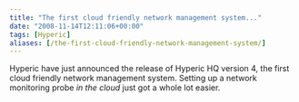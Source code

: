 ```yaml
---
title: "The first cloud friendly network management system..."
date: "2008-11-14T12:11:06+00:00"
tags: [Hyperic]
aliases: [/the-first-cloud-friendly-network-management-system/]
---
```


Hyperic have just announced the release of Hyperic HQ version 4, the first cloud friendly network management system. Setting up a network monitoring probe *in the cloud* just got a whole lot easier.
